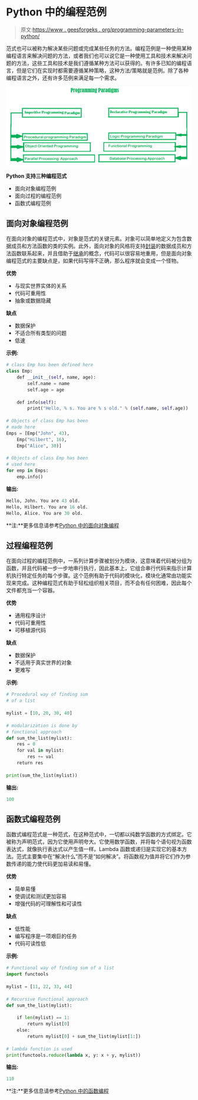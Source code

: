 # Python 中的编程范例

> 原文:[https://www . geesforgeks . org/programming-parameters-in-python/](https://www.geeksforgeeks.org/programming-paradigms-in-python/)

范式也可以被称为解决某些问题或完成某些任务的方法。编程范例是一种使用某种编程语言来解决问题的方法，或者我们也可以说它是一种使用工具和技术来解决问题的方法，这些工具和技术是我们遵循某种方法可以获得的。有许多已知的编程语言，但是它们在实现时都需要遵循某种策略，这种方法/策略就是范例。除了各种编程语言之外，还有许多范例来满足每一个需求。

![programmin-paradigms](img/2767687ff644038b2097c39b72d164bc.png)

**Python 支持三种编程范式**

*   面向对象编程范例
*   面向过程的编程范例
*   函数式编程范例

## 面向对象编程范例

在面向对象的编程范式中，对象是范式的关键元素。对象可以简单地定义为包含数据成员和方法函数的类的实例。此外，面向对象的风格将支持[封装](https://www.geeksforgeeks.org/encapsulation-in-python/)的数据成员和方法函数联系起来，并且借助于[继承](https://www.geeksforgeeks.org/inheritance-in-python/)的概念，代码可以很容易地重用，但是面向对象编程范式的主要缺点是，如果代码写得不正确，那么程序就会变成一个怪物。

**优势**

*   与现实世界实体的关系
*   代码可重用性
*   抽象或数据隐藏

**缺点**

*   数据保护
*   不适合所有类型的问题
*   低速

**示例:**

```py
# class Emp has been defined here
class Emp:
    def __init__(self, name, age):
        self.name = name
        self.age = age

    def info(self):
        print("Hello, % s. You are % s old." % (self.name, self.age))

# Objects of class Emp has been 
# made here        
Emps = [Emp("John", 43),
    Emp("Hilbert", 16),
    Emp("Alice", 30)]

# Objects of class Emp has been
# used here
for emp in Emps:
    emp.info()
```

**输出:**

```py
Hello, John. You are 43 old.
Hello, Hilbert. You are 16 old.
Hello, Alice. You are 30 old.
```

**注:**更多信息请参考[Python 中的面向对象编程](https://www.geeksforgeeks.org/object-oriented-programming-in-python-set-1-class-and-its-members/)

## 过程编程范例

在面向过程的编程范例中，一系列计算步骤被划分为模块，这意味着代码被分组为函数，并且代码被一步一步地串行执行，因此基本上，它组合串行代码来指示计算机执行特定任务的每个步骤。这个范例有助于代码的模块化，模块化通常由功能实现来完成。这种编程范式有助于轻松组织相关项目，而不会有任何困难，因此每个文件都充当一个容器。

**优势**

*   通用程序设计
*   代码可重用性
*   可移植源代码

**缺点**

*   数据保护
*   不适用于真实世界的对象
*   更难写

**示例:**

```py
# Procedural way of finding sum 
# of a list 

mylist = [10, 20, 30, 40]

# modularization is done by 
# functional approach
def sum_the_list(mylist):
    res = 0
    for val in mylist:
        res += val
    return res

print(sum_the_list(mylist))
```

**输出:**

```py
100
```

## 函数式编程范例

函数式编程范式是一种范式，在这种范式中，一切都以纯数学函数的方式绑定。它被称为声明范式，因为它使用声明夸大。它使用数学函数，并将每个语句视为函数表达式，就像执行表达式以产生值一样。Lambda 函数或递归是实现它的基本方法。范式主要集中在“解决什么”而不是“如何解决”。将函数视为值并将它们作为参数传递的能力使代码更加易读和易懂。

**优势**

*   简单易懂
*   使调试和测试更加容易
*   增强代码的可理解性和可读性

**缺点**

*   低性能
*   编写程序是一项艰巨的任务
*   代码可读性低

**示例:**

```py
# Functional way of finding sum of a list 
import functools

mylist = [11, 22, 33, 44]

# Recursive Functional approach
def sum_the_list(mylist):

    if len(mylist) == 1:
        return mylist[0]
    else:
        return mylist[0] + sum_the_list(mylist[1:])

# lambda function is used
print(functools.reduce(lambda x, y: x + y, mylist))
```

**输出:**

```py
110
```

**注:**更多信息请参考[Python 中的函数编程](https://www.geeksforgeeks.org/functional-programming-in-python/)